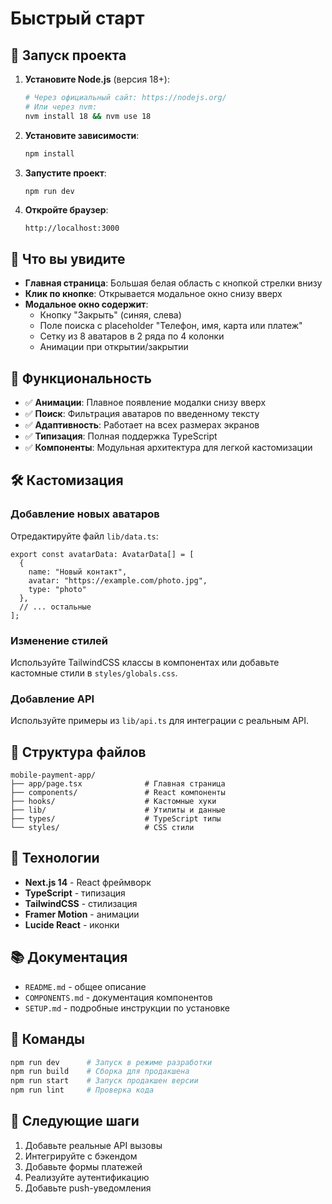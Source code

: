 # Быстрый старт

## 🚀 Запуск проекта

1. **Установите Node.js** (версия 18+):
   ```bash
   # Через официальный сайт: https://nodejs.org/
   # Или через nvm:
   nvm install 18 && nvm use 18
   ```

2. **Установите зависимости**:
   ```bash
   npm install
   ```

3. **Запустите проект**:
   ```bash
   npm run dev
   ```

4. **Откройте браузер**:
   ```
   http://localhost:3000
   ```

## 📱 Что вы увидите

- **Главная страница**: Большая белая область с кнопкой стрелки внизу
- **Клик по кнопке**: Открывается модальное окно снизу вверх
- **Модальное окно содержит**:
  - Кнопку "Закрыть" (синяя, слева)
  - Поле поиска с placeholder "Телефон, имя, карта или платеж"
  - Сетку из 8 аватаров в 2 ряда по 4 колонки
  - Анимации при открытии/закрытии

## 🎯 Функциональность

- ✅ **Анимации**: Плавное появление модалки снизу вверх
- ✅ **Поиск**: Фильтрация аватаров по введенному тексту
- ✅ **Адаптивность**: Работает на всех размерах экранов
- ✅ **Типизация**: Полная поддержка TypeScript
- ✅ **Компоненты**: Модульная архитектура для легкой кастомизации

## 🛠 Кастомизация

### Добавление новых аватаров
Отредактируйте файл `lib/data.ts`:
```tsx
export const avatarData: AvatarData[] = [
  {
    name: "Новый контакт",
    avatar: "https://example.com/photo.jpg",
    type: "photo"
  },
  // ... остальные
];
```

### Изменение стилей
Используйте TailwindCSS классы в компонентах или добавьте кастомные стили в `styles/globals.css`.

### Добавление API
Используйте примеры из `lib/api.ts` для интеграции с реальным API.

## 📁 Структура файлов

```
mobile-payment-app/
├── app/page.tsx              # Главная страница
├── components/               # React компоненты
├── hooks/                    # Кастомные хуки
├── lib/                      # Утилиты и данные
├── types/                    # TypeScript типы
└── styles/                   # CSS стили
```

## 🎨 Технологии

- **Next.js 14** - React фреймворк
- **TypeScript** - типизация
- **TailwindCSS** - стилизация
- **Framer Motion** - анимации
- **Lucide React** - иконки

## 📚 Документация

- `README.md` - общее описание
- `COMPONENTS.md` - документация компонентов
- `SETUP.md` - подробные инструкции по установке

## 🔧 Команды

```bash
npm run dev      # Запуск в режиме разработки
npm run build    # Сборка для продакшена
npm run start    # Запуск продакшен версии
npm run lint     # Проверка кода
```

## 🎯 Следующие шаги

1. Добавьте реальные API вызовы
2. Интегрируйте с бэкендом
3. Добавьте формы платежей
4. Реализуйте аутентификацию
5. Добавьте push-уведомления
